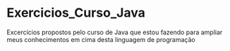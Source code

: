 # Exercicios_Curso_Java
Excercícios propostos pelo curso de Java que estou fazendo para ampliar meus conhecimentos em cima desta linguagem de programação
